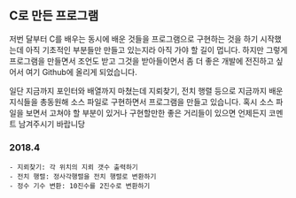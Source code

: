 ## C로 만든 프로그램

저번 달부터 C를 배우는 동시에 배운 것들을 프로그램으로 구현하는 것을 하기 시작했는데 아직 기초적인 부분들만 만들고 있는지라 아직 가야 할 길이 멉니다. 하지만 그렇게 프로그램을 만들면서 조언도 받고 그것을 받아들이면서 좀 더 좋은 개발에 전진하고 싶어서 여기 Github에 올리게 되었습니다.

일단 지금까지 포인터와 배열까지 마쳤는데 지뢰찾기, 전치 행렬 등으로 지금까지 배운 지식들을 총동원해 소스 파일로 구현하면서 프로그램을 만들고 있습니다. 혹시 소스 파일을 보면서 고쳐야 할 부분이 있거나 구현할만한 좋은 거리들이 있으면 언제든지 코멘트 남겨주시기 바랍니당

### 2018.4

```
- 지뢰찾기: 각 위치의 지뢰 갯수 출력하기
- 전치 행렬: 정사각행렬을 전치 행렬로 변환하기
- 정수 기수 변환: 10진수를 2진수로 변환하기
```
